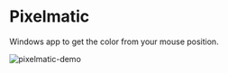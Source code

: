 # Pixelmatic
Windows app to get the color from your mouse position.

![pixelmatic-demo](https://user-images.githubusercontent.com/6633831/199652394-de185f01-a066-4f0f-baf9-2650b61a9242.png)
